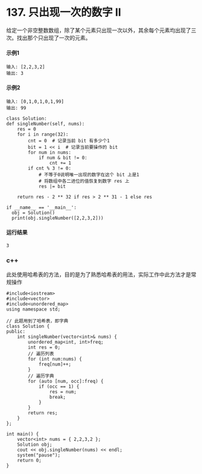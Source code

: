 # 137. 只出现一次的数字 II
给定一个非空整数数组，除了某个元素只出现一次以外，其余每个元素均出现了三次。找出那个只出现了一次的元素。

#### 示例1
    输入: [2,2,3,2]
    输出: 3
    
#### 示例2
    输入: [0,1,0,1,0,1,99]
    输出: 99
    
    class Solution:
    def singleNumber(self, nums):
        res = 0
        for i in range(32):
            cnt = 0  # 记录当前 bit 有多少个1
            bit = 1 << i  # 记录当前要操作的 bit
            for num in nums:
                if num & bit != 0:
                    cnt += 1
            if cnt % 3 != 0:
                # 不等于0说明唯一出现的数字在这个 bit 上是1
                # 将数组中各二进位的值恢复到数字 res 上
                res |= bit

        return res - 2 ** 32 if res > 2 ** 31 - 1 else res

    if __name__ == '__main__':
      obj = Solution()
      print(obj.singleNumber([2,2,3,2]))
      
#### 运行结果
    3

### c++
此处使用哈希表的方法，目的是为了熟悉哈希表的用法，实际工作中此方法才是常规操作

    #include<iostream>
    #include<vector>
    #include<unordered_map>
    using namespace std;

    // 此题用到了哈希表，即字典
    class Solution {
    public:
        int singleNumber(vector<int>& nums) {
            unordered_map<int, int>freq;
            int res = 0;
            // 遍历列表
            for (int num:nums) {
                freq[num]++;
            }
            // 遍历字典
            for (auto [num, occ]:freq) {
                if (occ == 1) {
                    res = num;
                    break;
                }
            }
            return res;
        }
    };

    int main() {
        vector<int> nums = { 2,2,3,2 };
        Solution obj;
        cout << obj.singleNumber(nums) << endl;
        system("pause");
        return 0;
    }
